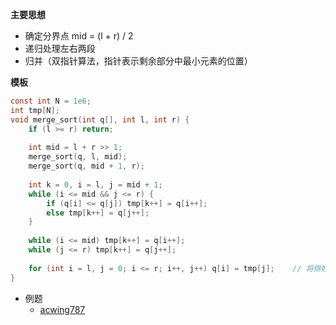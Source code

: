 **主要思想**

- 确定分界点 mid = (l + r) / 2
- 递归处理左右两段
- 归并（双指针算法，指针表示剩余部分中最小元素的位置）



**模板**

```c
const int N = 1e6;
int tmp[N];
void merge_sort(int q[], int l, int r) {
    if (l >= r) return;
    
    int mid = l + r >> 1;
    merge_sort(q, l, mid);
    merge_sort(q, mid + 1, r);
    
    int k = 0, i = l, j = mid + 1;
    while (i <= mid && j <= r) {
        if (q[i] <= q[j]) tmp[k++] = q[i++];
        else tmp[k++] = q[j++];
    }
    
    while (i <= mid) tmp[k++] = q[i++];
    while (j <= r) tmp[k++] = q[j++];
    
    for (int i = l, j = 0; i <= r; i++, j++) q[i] = tmp[j];    // 将排好序的数据拷贝回q
}
```



- 例题
  - [acwing787](https://www.acwing.com/problem/content/789/)

